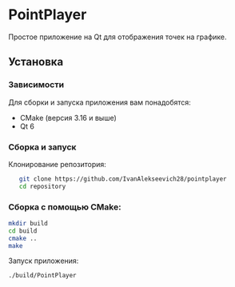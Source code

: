 # PointPlayer

Простое приложение на Qt для отображения точек на графике.

## Установка

### Зависимости

Для сборки и запуска приложения вам понадобятся:

- CMake (версия 3.16 и выше)
- Qt 6

### Сборка и запуск

Клонирование репозитория:

```bash
   git clone https://github.com/IvanAlekseevich28/pointplayer
   cd repository
```

### Сборка с помощью CMake:

```bash
mkdir build
cd build
cmake ..
make
```

Запуск приложения:

```bash
./build/PointPlayer
```
